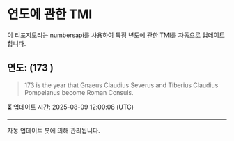 
# 연도에 관한 TMI

이 리포지토리는 numbersapi를 사용하여 특정 년도에 관한 TMI를 자동으로 업데이트합니다.

## 연도: (173 )
> 173 is the year that Gnaeus Claudius Severus and Tiberius Claudius Pompeianus become Roman Consuls.

⏳ 업데이트 시간: 2025-08-09 12:00:08 (UTC)

---
자동 업데이트 봇에 의해 관리됩니다.

